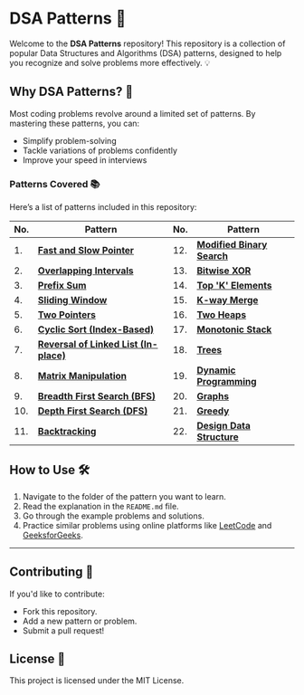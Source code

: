 # DSA Patterns 🚀

Welcome to the **DSA Patterns** repository! This repository is a collection of popular Data Structures and Algorithms (DSA) patterns, designed to help you recognize and solve problems more effectively. 💡

## Why DSA Patterns? 🤔
Most coding problems revolve around a limited set of patterns. By mastering these patterns, you can:
- Simplify problem-solving
- Tackle variations of problems confidently
- Improve your speed in interviews

### Patterns Covered 📚
Here’s a list of patterns included in this repository:

| **No.** | **Pattern**                              | **No.** | **Pattern**                              |
|---------|------------------------------------------|---------|------------------------------------------|
| 1.      | [**Fast and Slow Pointer**](https://github.com/yash-borkar/DSA-Patterns/tree/fea17778fce7c64455452f0fd118d11a6c9cf624/01.%20Fast%20and%20Slow%20Pointer) | 12.     | [**Modified Binary Search**](https://github.com/yash-borkar/DSA-Patterns/tree/7f87e12ecad4ad6748f050acff3f2db4836857cb/12.%20Modified%20Binary%20Search) |
| 2.      | [**Overlapping Intervals**](https://github.com/yash-borkar/DSA-Patterns/tree/0996cb34169f47e0d5aa870d7ff7fca250ade5c9/02.%20Overlapping%20Intervals) | 13.     | [**Bitwise XOR**](https://github.com/yash-borkar/DSA-Patterns/tree/7f87e12ecad4ad6748f050acff3f2db4836857cb/13.%20Bitwise%20XOR)         |
| 3.      | [**Prefix Sum**](https://github.com/yash-borkar/DSA-Patterns/tree/7f87e12ecad4ad6748f050acff3f2db4836857cb/03.%20Prefix%20Sum)            | 14.     | [**Top 'K' Elements**](https://github.com/yash-borkar/DSA-Patterns/tree/7f87e12ecad4ad6748f050acff3f2db4836857cb/14.%20Top%20'K'%20Elements) |
| 4.      | [**Sliding Window**](https://github.com/yash-borkar/DSA-Patterns/tree/7f87e12ecad4ad6748f050acff3f2db4836857cb/04.%20Sliding%20Window)    | 15.     | [**K-way Merge**](https://github.com/yash-borkar/DSA-Patterns/tree/7f87e12ecad4ad6748f050acff3f2db4836857cb/15.%20K-way%20Merge)         |
| 5.      | [**Two Pointers**](https://github.com/yash-borkar/DSA-Patterns/tree/7f87e12ecad4ad6748f050acff3f2db4836857cb/05.%20Two%20Pointers)        | 16.     | [**Two Heaps**](https://github.com/yash-borkar/DSA-Patterns/tree/7f87e12ecad4ad6748f050acff3f2db4836857cb/16.%20Two%20Heaps)              |
| 6.      | [**Cyclic Sort (Index-Based)**](https://github.com/yash-borkar/DSA-Patterns/tree/7f87e12ecad4ad6748f050acff3f2db4836857cb/06.%20Cyclic%20Sort%20(Index-Based)) | 17.     | [**Monotonic Stack**](https://github.com/yash-borkar/DSA-Patterns/tree/7f87e12ecad4ad6748f050acff3f2db4836857cb/17.%20Monotonic%20Stack) |
| 7.      | [**Reversal of Linked List (In-place)**](https://github.com/yash-borkar/DSA-Patterns/tree/7f87e12ecad4ad6748f050acff3f2db4836857cb/07.%20Reversal%20of%20Linked%20List%20(In-place)) | 18.     | [**Trees**](https://github.com/yash-borkar/DSA-Patterns/tree/7f87e12ecad4ad6748f050acff3f2db4836857cb/18.%20Trees)                     |
| 8.      | [**Matrix Manipulation**](https://github.com/yash-borkar/DSA-Patterns/tree/7f87e12ecad4ad6748f050acff3f2db4836857cb/08.%20Matrix%20Manipulation) | 19.     | [**Dynamic Programming**](https://github.com/yash-borkar/DSA-Patterns/tree/7f87e12ecad4ad6748f050acff3f2db4836857cb/19.%20Dynamic%20Programming) |
| 9.      | [**Breadth First Search (BFS)**](https://github.com/yash-borkar/DSA-Patterns/tree/7f87e12ecad4ad6748f050acff3f2db4836857cb/09.%20Breadth%20First%20Search%20(BFS))   | 20.     | [**Graphs**](https://github.com/yash-borkar/DSA-Patterns/tree/7f87e12ecad4ad6748f050acff3f2db4836857cb/20.%20Graphs)                   |
| 10.     | [**Depth First Search (DFS)**](https://github.com/yash-borkar/DSA-Patterns/tree/7f87e12ecad4ad6748f050acff3f2db4836857cb/10.%20Depth%20First%20Search%20(DFS))     | 21.     | [**Greedy**](https://github.com/yash-borkar/DSA-Patterns/tree/7f87e12ecad4ad6748f050acff3f2db4836857cb/21.%20Greedy)                   |
| 11.     | [**Backtracking**](https://github.com/yash-borkar/DSA-Patterns/tree/7f87e12ecad4ad6748f050acff3f2db4836857cb/11.%20Backtracking)        | 22.     | [**Design Data Structure**](https://github.com/yash-borkar/DSA-Patterns/tree/7f87e12ecad4ad6748f050acff3f2db4836857cb/22.%20Design%20Data%20Structure) |


## How to Use 🛠️
1. Navigate to the folder of the pattern you want to learn.
2. Read the explanation in the `README.md` file.
3. Go through the example problems and solutions.
4. Practice similar problems using online platforms like [LeetCode](https://leetcode.com) and [GeeksforGeeks](https://www.geeksforgeeks.org/).

---

## Contributing 🤝
If you'd like to contribute:
- Fork this repository.
- Add a new pattern or problem.
- Submit a pull request!

## License 📜
This project is licensed under the MIT License.
